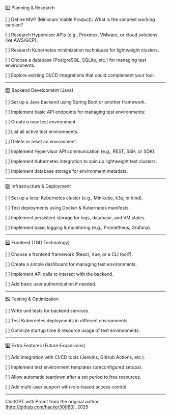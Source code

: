 1️⃣ Planning & Research

[ ] Define MVP (Minimum Viable Product): What is the simplest working version?

[ ] Research Hypervisor APIs (e.g., Proxmox, VMware, or cloud solutions like AWS/GCP).

[ ] Research Kubernetes minimization techniques for lightweight clusters.

[ ] Choose a database (PostgreSQL, SQLite, etc.) for managing test environments.

[ ] Explore existing CI/CD integrations that could complement your tool.



---

2️⃣ Backend Development (Java)

[ ] Set up a Java backend using Spring Boot or another framework.

[ ] Implement basic API endpoints for managing test environments:

[ ] Create a new test environment.

[ ] List all active test environments.

[ ] Delete or reset an environment.


[ ] Implement Hypervisor API communication (e.g., REST, SSH, or SDK).

[ ] Implement Kubernetes integration to spin up lightweight test clusters.

[ ] Implement database storage for environment metadata.



---

3️⃣ Infrastructure & Deployment

[ ] Set up a local Kubernetes cluster (e.g., Minikube, k3s, or kind).

[ ] Test deployments using Docker & Kubernetes manifests.

[ ] Implement persistent storage for logs, database, and VM states.

[ ] Implement basic logging & monitoring (e.g., Prometheus, Grafana).



---

4️⃣ Frontend (TBD Technology)

[ ] Choose a frontend framework (React, Vue, or a CLI tool?).

[ ] Create a simple dashboard for managing test environments.

[ ] Implement API calls to interact with the backend.

[ ] Add basic user authentication if needed.



---

5️⃣ Testing & Optimization

[ ] Write unit tests for backend services.

[ ] Test Kubernetes deployments in different environments.

[ ] Optimize startup time & resource usage of test environments.



---

6️⃣ Extra Features (Future Expansions)

[ ] Add integration with CI/CD tools (Jenkins, GitHub Actions, etc.).

[ ] Implement test environment templates (preconfigured setups).

[ ] Allow automatic teardown after a set period to free resources.

[ ] Add multi-user support with role-based access control.



---

ChatGPT with Promt from the original author (http://github.com/hacker30083), 2025

 

